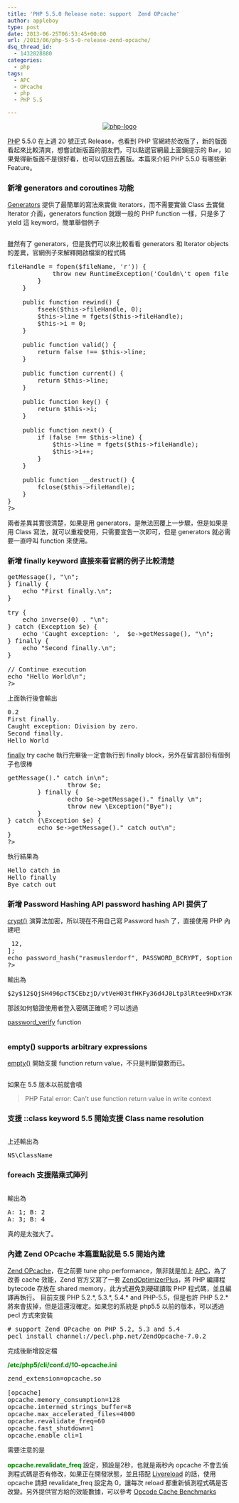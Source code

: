 ```yaml
---
title: 'PHP 5.5.0 Release note: support  Zend OPcache'
author: appleboy
type: post
date: 2013-06-25T06:53:45+00:00
url: /2013/06/php-5-5-0-release-zend-opcache/
dsq_thread_id:
  - 1432828880
categories:
  - php
tags:
  - APC
  - OPcache
  - php
  - PHP 5.5

---
```

<div style="margin: 0 auto; text-align: center;">
  <a title="php-logo by appleboy46, on Flickr" href="https://www.flickr.com/photos/appleboy/6034284842/"><img alt="php-logo" src="https://i2.wp.com/farm7.static.flickr.com/6186/6034284842_351ff33711_m.jpg?resize=240%2C127&#038;ssl=1" data-recalc-dims="1" /></a>
</div>

<a href="http://www.php.net/" target="_blank">PHP</a> 5.5.0 在上週 20 號正式 Release，也看到 PHP 官網終於改版了，新的版面看起來比較清爽，想嘗試新版面的朋友們，可以點選官網最上面鎖提示的 Bar，如果覺得新版面不是很好看，也可以切回去舊版。本篇來介紹 PHP 5.5.0 有哪些新 Feature。 

### 新增 generators and coroutines 功能

<a href="http://php.net/generators" target="_blank">Generators</a> 提供了最簡單的寫法來實做 iterators，而不需要實做 Class 去實做 Iterator 介面，generators function 就跟一般的 PHP function 一樣，只是多了 yield 這 keyword，簡單舉個例子 

<pre class="brush: php; title: ; notranslate" title=""><?php
function gen_one_to_three() {
    for ($i = 1; $i <= 3; $i++) {
        // Note that $i is preserved between yields.
        yield $i;
    }
}

$generator = gen_one_to_three();
foreach ($generator as $value) {
    echo "$value\n";
}
?></pre>

<!--more--> 雖然有了 generators，但是我們可以來比較看看 generators 和 Iterator objects 的差異，官網例子來解釋開啟檔案的程式碼 

<pre class="brush: php; title: ; notranslate" title=""><?php
function getLinesFromFile($fileName) {
    if (!$fileHandle = fopen($fileName, 'r')) {
        return;
    }
 
    while (false !== $line = fgets($fileHandle)) {
        yield $line;
    }
 
    fclose($fileHandle);
}

// versus...

class LineIterator implements Iterator {
    protected $fileHandle;
 
    protected $line;
    protected $i;
 
    public function __construct($fileName) {
        if (!$this->fileHandle = fopen($fileName, 'r')) {
            throw new RuntimeException('Couldn\'t open file "' . $fileName . '"');
        }
    }
 
    public function rewind() {
        fseek($this->fileHandle, 0);
        $this->line = fgets($this->fileHandle);
        $this->i = 0;
    }
 
    public function valid() {
        return false !== $this->line;
    }
 
    public function current() {
        return $this->line;
    }
 
    public function key() {
        return $this->i;
    }
 
    public function next() {
        if (false !== $this->line) {
            $this->line = fgets($this->fileHandle);
            $this->i++;
        }
    }
 
    public function __destruct() {
        fclose($this->fileHandle);
    }
}
?>
</pre> 兩者差異其實很清楚，如果是用 generators，是無法回覆上一步驟，但是如果是用 Class 寫法，就可以重複使用，只需要宣告一次即可，但是 generators 就必需要一直呼叫 function 來使用。 

### 新增 finally keyword 直接來看官網的例子比較清楚 

<pre class="brush: php; title: ; notranslate" title=""><?php
function inverse($x) {
    if (!$x) {
        throw new Exception('Division by zero.');
    }
    return 1/$x;
}

try {
    echo inverse(5) . "\n";
} catch (Exception $e) {
    echo 'Caught exception: ',  $e->getMessage(), "\n";
} finally {
    echo "First finally.\n";
}

try {
    echo inverse(0) . "\n";
} catch (Exception $e) {
    echo 'Caught exception: ',  $e->getMessage(), "\n";
} finally {
    echo "Second finally.\n";
}

// Continue execution
echo "Hello World\n";
?></pre> 上面執行後會輸出 

<pre class="brush: bash; title: ; notranslate" title="">0.2
First finally.
Caught exception: Division by zero.
Second finally.
Hello World</pre>

<a href="http://php.net/exceptions" target="_blank">finally</a> try cache 執行完畢後一定會執行到 finally block，另外在留言部份有個例子也很棒 

<pre class="brush: php; title: ; notranslate" title=""><?php
try{
        try {
                throw new \Exception("Hello");
        } catch(\Exception $e) {
                echo $e->getMessage()." catch in\n";
                throw $e;
        } finally {
                echo $e->getMessage()." finally \n";
                throw new \Exception("Bye");
        }
} catch (\Exception $e) {
        echo $e->getMessage()." catch out\n";
}
?></pre> 執行結果為 

<pre class="brush: bash; title: ; notranslate" title="">Hello catch in
Hello finally
Bye catch out</pre>

### 新增 Password Hashing API password hashing API 提供了 

<a href="http://tw2.php.net/manual/en/function.crypt.php" target="_blank">crypt()</a> 演算法加密，所以現在不用自己寫 Password hash 了，直接使用 PHP 內建吧 

<pre class="brush: php; title: ; notranslate" title=""><?php
echo password_hash("rasmuslerdorf", PASSWORD_DEFAULT)."\n";[/code]

輸出為

[code lang="bash"]$2y$10$.vGA1O9wmRjrwAVXD98HNOgsNpDczlqm3Jq7KnEd1rVAGv3Fykk1a[/code]

如果使用 CRYPT 演算法

[code lang="php"]<?php
/**
 * In this case, we want to increase the default cost for BCRYPT to 12.
 * Note that we also switched to BCRYPT, which will always be 60 characters.
 */
$options = [
    'cost' => 12,
];
echo password_hash("rasmuslerdorf", PASSWORD_BCRYPT, $options)."\n";
?></pre> 輸出為 

<pre class="brush: bash; title: ; notranslate" title="">$2y$12$QjSH496pcT5CEbzjD/vtVeH03tfHKFy36d4J0Ltp3lRtee9HDxY3K</pre> 那該如何驗證使用者登入密碼正確呢？可以透過 

<a href="http://tw1.php.net/manual/en/function.password-verify.php" target="_blank">password_verify</a> function 

<pre class="brush: php; title: ; notranslate" title=""><?php
// See the password_hash() example to see where this came from.
$hash = '$2y$07$BCryptRequires22Chrcte/VlQH0piJtjXl.0t1XkA8pw9dMXTpOq';

if (password_verify('rasmuslerdorf', $hash)) {
    echo 'Password is valid!';
} else {
    echo 'Invalid password.';
}
?></pre>

### empty() supports arbitrary expressions

<a href="http://tw1.php.net/manual/en/function.empty.php" target="_blank">empty()</a> 開始支援 function return value，不只是判斷變數而已。 

<pre class="brush: php; title: ; notranslate" title=""><?php
function always_false() {
    return false;
}

if (empty(always_false())) {
    echo "This will be printed.\n";
}

if (empty(true)) {
    echo "This will not be printed.\n";
}
?></pre> 如果在 5.5 版本以前就會噴 

> PHP Fatal error: Can't use function return value in write context
### 支援 ::class keyword 5.5 開始支援 Class name resolution 

<pre class="brush: php; title: ; notranslate" title=""><?php
namespace NS {
    class ClassName {
    }
    
    echo ClassName::class;
}
?></pre> 上述輸出為 

<pre class="brush: bash; title: ; notranslate" title="">NS\ClassName</pre>

### foreach 支援階乘式陣列

<pre class="brush: php; title: ; notranslate" title=""><?php
$array = [
    [1, 2],
    [3, 4],
];

foreach ($array as list($a, $b)) {
    // $a contains the first element of the nested array,
    // and $b contains the second element.
    echo "A: $a; B: $b\n";
}
?></pre> 輸出為 

<pre class="brush: bash; title: ; notranslate" title="">A: 1; B: 2
A: 3; B: 4</pre> 真的是太強大了。 

### 內建 Zend OPcache 本篇重點就是 5.5 開始內建 

<a href="http://tw1.php.net/opcache" target="_blank">Zend OPcache</a>，在之前要 tune php performance，無非就是加上 <a href="http://php.net/manual/en/book.apc.php" target="_blank">APC</a>，為了改善 cache 效能，Zend 官方又寫了一套 <a href="https://github.com/zendtech/ZendOptimizerPlus" target="_blank">ZendOptimizerPlus</a>，將 PHP 編譯程 bytecode 存放在 shared memory，此方式避免到硬碟讀取 PHP 程式碼，並且編譯再執行。 目前支援 PHP 5.2.\*, 5.3.\*, 5.4.\* and PHP-5.5，但是也許 PHP 5.2.\* 將來會拔掉，但是這還沒確定。如果您的系統是 php5.5 以前的版本，可以透過 pecl 方式來安裝 

<pre class="brush: bash; title: ; notranslate" title=""># support Zend OPcache on PHP 5.2, 5.3 and 5.4
pecl install channel://pecl.php.net/ZendOpcache-7.0.2
</pre> 完成後新增設定檔 

**<span style="color:green">/etc/php5/cli/conf.d/10-opcache.ini</span>** 

<pre class="brush: bash; title: ; notranslate" title="">zend_extension=opcache.so

[opcache]
opcache.memory_consumption=128
opcache.interned_strings_buffer=8
opcache.max_accelerated_files=4000
opcache.revalidate_freq=60
opcache.fast_shutdown=1
opcache.enable_cli=1</pre> 需要注意的是 

**<span style="color:green">opcache.revalidate_freq</span>** 設定，預設是2秒，也就是兩秒內 opcache 不會去偵測程式碼是否有修改，如果正在開發狀態，並且搭配 <a href="http://livereload.com/" target="_blank">Livereload</a> 的話，使用 opcache 請把 revalidate_freq 設定為 0，讓每次 reload 都重新偵測程式碼是否改變。另外提供官方給的效能數據，可以參考 <a href="https://docs.google.com/spreadsheet/ccc?key=0Agw0hgqCxf0cdEZsdm1yNjd3amJReG05MzJYSF9USGc#gid=0" target="_blank">Opcode Cache Benchmarks</a>